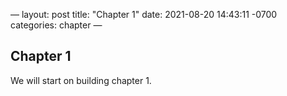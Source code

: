 —
layout: post 
title:  "Chapter 1"
date:   2021-08-20 14:43:11 -0700
categories: chapter
—

## Chapter 1

We will start on building chapter 1. 
